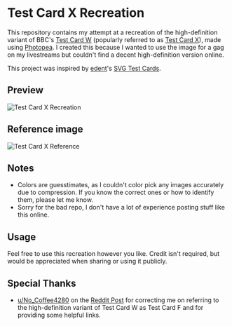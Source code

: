 # Test Card X Recreation

This repository contains my attempt at a recreation of the high-definition variant of BBC's [Test Card W](https://testcard.fandom.com/wiki/Test_Card_W) (popularly referred to as [Test Card X](https://testcard.fandom.com/wiki/Test_Card_X)), made using [Photopea](https://www.photopea.com). I created this because I wanted to use the image for a gag on my livestreams but couldn't find a decent high-definition version online.

This project was inspired by [edent](https://github.com/edent)'s [SVG Test Cards](https://github.com/edent/SVGtestcard).

## Preview

![Test Card X Recreation](https://github.com/B1BU/Test-Card-X/raw/main/Test-Card-X-Recreation.png)

## Reference image

![Test Card X Reference](https://github.com/B1BU/Test-Card-X/raw/main/Test-Card-X-Reference.jpg)

## Notes

- Colors are guesstimates, as I couldn't color pick any images accurately due to compression. If you know the correct ones or how to identify them, please let me know.
- Sorry for the bad repo, I don't have a lot of experience posting stuff like this online.

## Usage

Feel free to use this recreation however you like. Credit isn't required, but would be appreciated when sharing or using it publicly.

## Special Thanks
- [u/No_Coffee4280](https://www.reddit.com/user/No_Coffee4280) on the [Reddit Post](https://www.reddit.com/r/VIDEOENGINEERING/comments/1g41c26/remade_bbcs_test_card_f_in_photopea_because_i) for correcting me on referring to the high-definition variant of Test Card W as Test Card F and for providing some helpful links.

